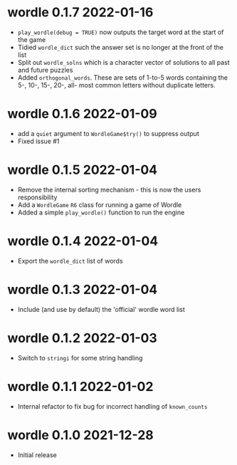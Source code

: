 
# wordle 0.1.7  2022-01-16

* `play_wordle(debug = TRUE)` now outputs the target word at the start of the game
* Tidied `wordle_dict` such the answer set is no longer at the front of the list
* Split out `wordle_solns` which is a character vector of solutions to all 
  past and future puzzles
* Added `orthogonal_words`. These are sets of 1-to-5 words containing the 
  5-, 10-, 15-, 20-, all- most common letters without duplicate letters.


# wordle 0.1.6  2022-01-09

* add a `quiet` argument to `WordleGame$try()` to suppress output
* Fixed issue #1

# wordle 0.1.5  2022-01-04

* Remove the internal sorting mechanism - this is now the users responsibility
* Add a `WordleGame` `R6` class for running a game of Wordle
* Added a simple `play_wordle()` function to run the engine


# wordle 0.1.4  2022-01-04

* Export the `wordle_dict` list of words

# wordle 0.1.3  2022-01-04

* Include (and use by default) the 'official' wordle word list

# wordle 0.1.2  2022-01-03

* Switch to `stringi` for some string handling

# wordle 0.1.1  2022-01-02

* Internal refactor to fix bug for incorrect handling of `known_counts`

# wordle 0.1.0   2021-12-28

* Initial release
